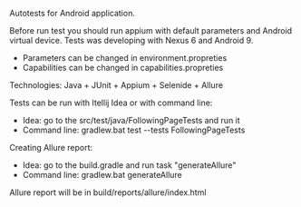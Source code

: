 Autotests for Android application.

Before run test you should run appium with default parameters and Android virtual device.
Tests was developing with Nexus 6 and Android 9.  
 - Parameters can be changed in environment.propreties
 - Capabilities can be changed in capabilities.propreties

Technologies: Java + JUnit + Appium + Selenide + Allure

Tests can be run with Itellij Idea or with command line:
 - Idea: go to the src/test/java/FollowingPageTests and run it
 - Command line: gradlew.bat test --tests FollowingPageTests

Creating Allure report:
 - Idea: go to the build.gradle and run task "generateAllure"
 - Command line: gradlew.bat generateAllure
    
    
Allure report will be in build/reports/allure/index.html    